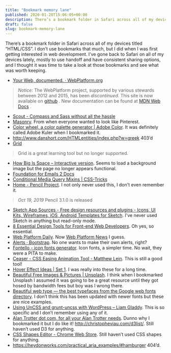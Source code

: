 ```yaml
---
title: "Bookmark memory lane"
published: 2020-01-20T15:06:05+00:00
description: There’s a bookmark folder in Safari across all of my devices titled “HTML/CSS”. I don’t use bookmarks that much, but I did when I was first getting interested in web development. I’ve gone back to Safari on all of my devices lately, mostly to use handoff and have consistent sharing options, and I thought it was time to take a look at those bookmarks and see what was worth keeping.
draft: false
slug: bookmark-memory-lane
---
```


There’s a bookmark folder in Safari across all of my devices titled “HTML/CSS”. I don’t use bookmarks that much, but I did when I was first getting interested in web development. I’ve gone back to Safari on all of my devices lately, mostly to use handoff and have consistent sharing options, and I thought it was time to take a look at those bookmarks and see what was worth keeping.

- [Your Web, documented. · WebPlatform.org](https://webplatform.github.io)

> *Notice:* The WebPlatform project, supported by various stewards between 2012 and 2015, has been _discontinued_. This site is now available on [github](https://github.com/webplatform/webplatform.github.io/) . New documentation can be found at [MDN Web Docs](https://developer.mozilla.org/) .

- [Scout - Compass and Sass without all the hassle](http://scout-app.io/classic/)
- [Masonry](https://masonry.desandro.com). From when everyone wanted to look like Pinterest.
- [Color wheel, a color palette generator | Adobe Color](https://color.adobe.com/create/color-wheel/?base=2&rule=Custom&selected=4&name=My%20Kuler%20Theme&mode=rgb&rgbvalues=0.47,0.4690932647762046,0.4398482663987609,0,0.7585404211883997,1,0.7745063984599851,1,0.7549295905743687,0.9098039215686274,0.4235294117647059,0.4,0.9970995168599046,1,0.938760610344562&swatchOrder=1,0,2,4,3?base=2&rule=Custom&selected=4&name=My%20Kuler%20Theme&mode=rgb&rgbvalues=0.47,0.4690932647762046,0.4398482663987609,0,0.7585404211883997,1,0.7745063984599851,1,0.7549295905743687,0.9098039215686274,0.4235294117647059,0.4,0.9970995168599046,1,0.938760610344562&swatchOrder=1,0,2,4,3). It was definitely called Adobe Kuler when I bookmarked it.
- http://www.danshort.com/HTMLentities/index.php?w=greek 403’d
- [Grid](http://adamkaplan.me/grid/)

> Grid is a great learning tool but no longer supported.

- [How Big Is Space – Interactive version](http://www.bbc.co.uk/bbc.com/future/bespoke/20140304-how-big-is-space-interactive/index.html). Seems to load a background image but the page no longer appears functional.
- [Foundation for Emails 2 Docs](https://foundation.zurb.com/emails/docs/)
- [Conditional Media Query Mixins | CSS-Tricks](http://css-tricks.com/conditional-media-query-mixins/)
- [Home - Pencil Project](http://pencil.evolus.vn). I not only never used this, I don't even remember it.

> _Oct 19, 2019_ Pencil 3.1.0 is released

- [Sketch App Sources - Free design resources and plugins - Icons, UI Kits, Wireframes, iOS, Android Templates for Sketch](https://www.sketchappsources.com). I've never used Sketch in anything but read-only mode.
- [8 Essential Design Tools for Front-end Web Developers](https://codecondo.com/8-essential-design-tools-for-front-end-web-developers/). Oh yes, so essential.
- [Web Platform Daily](http://www.webplatformdaily.org). Now [Web Platform News](https://webplatform.news/issues/2019-11-05) I guess.
- [Alerts · Bootstrap](https://getbootstrap.com/docs/4.4/components/alerts/). No one wants to make their own alerts, right?
- [Fontello - icon fonts generator](http://fontello.com). Icon fonts, a simpler time. No wait, they were a PITA to make.
- [Ceaser - CSS Easing Animation Tool - Matthew Lein](https://matthewlein.com/tools/ceaser). This is still a good tool!
- [Hover Effect Ideas | Set 1](https://tympanus.net/Development/HoverEffectIdeas/). I was really into these for a long time.
- [Beautiful Free Images & Pictures | Unsplash](https://unsplash.com). I think when I bookmarked Unsplash I assumed it was going to be a great resource until they got hosed by bandwidth fees but boy was I wrong there.
- [Beautiful web type — the best typefaces from the Google web fonts directory](http://hellohappy.org/beautiful-web-type/). I don’t think this has been updated with newer fonts but these are nice examples.
- [Using UnCSS and grunt-uncss with WordPress – Liam Gladdy](https://gladdy.uk/blog/2014/04/13/using-uncss-and-grunt-uncss-with-wordpress/). This is so specific and I don’t remember using any of it.
- [Alan Trotter dot com, for all your Alan Trotter needs](https://alantrotter.com). Dunno why I bookmarked it but I do like it!
  http://christopheviau.com/d3list/. Still haven’t used D3 for anything.
- [CSS Shapes Editor - Chrome Web Store](https://chrome.google.com/webstore/detail/css-shapes-editor/nenndldnbcncjmeacmnondmkkfedmgmp). Still haven’t used CSS shapes for anything.
- https://heydonworks.com/practical_aria_examples/#hamburger 404’d.
